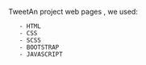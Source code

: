 TweetAn project web pages , we used:
      
      
       - HTML
       - CSS
       - SCSS
       - BOOTSTRAP
       - JAVASCRIPT
